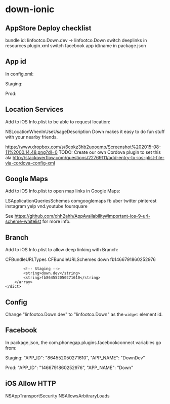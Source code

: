 # down-ionic

## AppStore Deploy checklist

bundle id: linfootco.Down.dev -> linfootco.Down
switch deeplinks in resources plugin.xml
switch facebook app id/name in package.json

## App id

In config.xml:

Staging:

<widget id="linfootco.Down.dev" version="2.0.0" xmlns="http://www.w3.org/ns/widgets" xmlns:cdv="http://cordova.apache.org/ns/1.0">

Prod:

<widget id="linfootco.Down" version="2.0.0" xmlns="http://www.w3.org/ns/widgets" xmlns:cdv="http://cordova.apache.org/ns/1.0">



## Location Services

Add to iOS Info.plist to be able to request location:

<key>NSLocationWhenInUseUsageDescription</key>
<string>Down makes it easy to do fun stuff with your nearby friends.</string>

https://www.dropbox.com/s/6cokz3hb2uooqmp/Screenshot%202015-08-11%2000.14.48.png?dl=0
TODO: Create our own Cordova plugin to set this ala http://stackoverflow.com/questions/22769111/add-entry-to-ios-plist-file-via-cordova-config-xml


## Google Maps 

Add to iOS Info.plist to open map links in Google Maps:

<key>LSApplicationQueriesSchemes</key>
<array>
    <string>comgooglemaps</string>
    <string>fb</string>
    <string>uber</string>
    <string>twitter</string>
    <string>pinterest</string>
    <string>instagram</string>
    <string>yelp</string>
    <string>vnd.youtube</string>
    <string>foursquare</string>
</array>

See https://github.com/ohh2ahh/AppAvailability#important-ios-9-url-scheme-whitelist for more info.


## Branch

Add to iOS Info.plist to allow deep linking with Branch:

<key>CFBundleURLTypes</key>
<array>
    <dict>
        <key>CFBundleURLSchemes</key>
        <array>
            <!-- Production -->
            <string>down</string>
            <string>fb1466791860252976</string>

            <!-- Staging -->
            <string>down.dev</string>
            <string>fb864552050271610</string>
        </array>
    </dict>
</array>


## Config

Change "linfootco.Down.dev" to "linfootco.Down" as the `widget` element id.


## Facebook

In package.json, the com.phonegap.plugins.facebookconnect variables go from:

Staging:
        "APP_ID": "864552050271610",
        "APP_NAME": "DownDev"

Prod:
        "APP_ID": "1466791860252976",
        "APP_NAME": "Down"

## iOS Allow HTTP

<key>NSAppTransportSecurity</key>
    <dict>
      <key>NSAllowsArbitraryLoads</key>
      <true/>
    </dict>